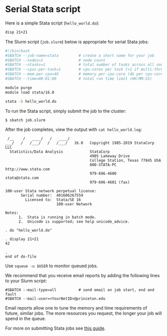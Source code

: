 # Serial Stata script

Here is a simple Stata script (`hello_world.do`):

```stata
disp 21+21
```

The Slurm script (`job.slurm`) below is appropriate for serial Stata jobs:

```bash
#!/bin/bash
#SBATCH --job-name=stata         # create a short name for your job
#SBATCH --nodes=1                # node count
#SBATCH --ntasks=1               # total number of tasks across all nodes
#SBATCH --cpus-per-task=1        # cpu-cores per task (>1 if multi-threaded tasks)
#SBATCH --mem-per-cpu=4G         # memory per cpu-core (4G per cpu-core is default)
#SBATCH --time=00:01:00          # total run time limit (HH:MM:SS)

module purge
module load stata/16.0

stata -b hello_world.do
```

To run the Stata script, simply submit the job to the cluster:

```
$ sbatch job.slurm
```

After the job completes, view the output with `cat hello_world.log`:

```
 /__    /   ____/   /   ____/
___/   /   /___/   /   /___/   16.0   Copyright 1985-2019 StataCorp LLC
  Statistics/Data Analysis            StataCorp
                                      4905 Lakeway Drive
                                      College Station, Texas 77845 USA
                                      800-STATA-PC        http://www.stata.com
                                      979-696-4600        stata@stata.com
                                      979-696-4601 (fax)

100-user Stata network perpetual license:
       Serial number:  401606267559
         Licensed to:  Stata/SE 16
                       100-user Network

Notes:
      1.  Stata is running in batch mode.
      2.  Unicode is supported; see help unicode_advice.

. do "hello_world.do" 

. display 21+21
42

. 
end of do-file
```

Use `squeue -u $USER` to monitor queued jobs.

We recommend that you receive email reports by adding the following lines to your Slurm script:

```
#SBATCH --mail-type=all          # send email on job start, end and fault
#SBATCH --mail-user=<YourNetID>@princeton.edu
```

Email reports allow one to tune the memory and time requirements of future, similar jobs. The more resources you request, the longer your job will spend in the queue.

For more on submitting Stata jobs see [this guide](https://researchcomputing.princeton.edu/stata).
